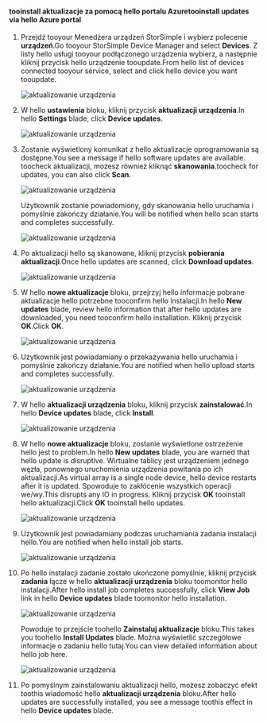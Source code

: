 <!--author=alkohli last changed: 01/18/17 -->

#### <a name="tooinstall-updates-via-hello-azure-portal"></a><span data-ttu-id="dac84-101">tooinstall aktualizacje za pomocą hello portalu Azure</span><span class="sxs-lookup"><span data-stu-id="dac84-101">tooinstall updates via hello Azure portal</span></span>

1. <span data-ttu-id="dac84-102">Przejdź tooyour Menedżera urządzeń StorSimple i wybierz polecenie **urządzeń**.</span><span class="sxs-lookup"><span data-stu-id="dac84-102">Go tooyour StorSimple Device Manager and select **Devices**.</span></span> <span data-ttu-id="dac84-103">Z listy hello usługi tooyour podłączonego urządzenia wybierz, a następnie kliknij przycisk hello urządzenie tooupdate.</span><span class="sxs-lookup"><span data-stu-id="dac84-103">From hello list of devices connected tooyour service, select and click hello device you want tooupdate.</span></span> 

    ![aktualizowanie urządzenia](../includes/media/storsimple-virtual-array-install-update-via-portal-04/azupdate1m.png) 

2. <span data-ttu-id="dac84-105">W hello **ustawienia** bloku, kliknij przycisk **aktualizacji urządzenia**.</span><span class="sxs-lookup"><span data-stu-id="dac84-105">In hello **Settings** blade, click **Device updates**.</span></span> 

    ![aktualizowanie urządzenia](../includes/media/storsimple-virtual-array-install-update-via-portal-04/azupdate2m.png)  

3. <span data-ttu-id="dac84-107">Zostanie wyświetlony komunikat z hello aktualizacje oprogramowania są dostępne.</span><span class="sxs-lookup"><span data-stu-id="dac84-107">You see a message if hello software updates are available.</span></span> <span data-ttu-id="dac84-108">toocheck aktualizacji, możesz również kliknąć **skanowania**.</span><span class="sxs-lookup"><span data-stu-id="dac84-108">toocheck for updates, you can also click **Scan**.</span></span>

    ![aktualizowanie urządzenia](../includes/media/storsimple-virtual-array-install-update-via-portal-04/azupdate3m1.png)

    <span data-ttu-id="dac84-110">Użytkownik zostanie powiadomiony, gdy skanowania hello uruchamia i pomyślnie zakończy działanie.</span><span class="sxs-lookup"><span data-stu-id="dac84-110">You will be notified when hello scan starts and completes successfully.</span></span>

    ![aktualizowanie urządzenia](../includes/media/storsimple-virtual-array-install-update-via-portal-04/azupdate5m.png)

4. <span data-ttu-id="dac84-112">Po aktualizacji hello są skanowane, kliknij przycisk **pobierania aktualizacji**.</span><span class="sxs-lookup"><span data-stu-id="dac84-112">Once hello updates are scanned, click **Download updates**.</span></span> 

    ![aktualizowanie urządzenia](../includes/media/storsimple-virtual-array-install-update-via-portal-04/azupdate6m.png)

5. <span data-ttu-id="dac84-114">W hello **nowe aktualizacje** bloku, przejrzyj hello informacje pobrane aktualizacje hello potrzebne tooconfirm hello instalacji.</span><span class="sxs-lookup"><span data-stu-id="dac84-114">In hello **New updates** blade, review hello information that after hello updates are downloaded, you need tooconfirm hello installation.</span></span> <span data-ttu-id="dac84-115">Kliknij przycisk **OK**.</span><span class="sxs-lookup"><span data-stu-id="dac84-115">Click **OK**.</span></span>

    ![aktualizowanie urządzenia](../includes/media/storsimple-virtual-array-install-update-via-portal-04/azupdate7m.png)

6. <span data-ttu-id="dac84-117">Użytkownik jest powiadamiany o przekazywania hello uruchamia i pomyślnie zakończy działanie.</span><span class="sxs-lookup"><span data-stu-id="dac84-117">You are notified when hello upload starts and completes successfully.</span></span>

     ![aktualizowanie urządzenia](../includes/media/storsimple-virtual-array-install-update-via-portal-04/azupdate8m.png)

5. <span data-ttu-id="dac84-119">W hello **aktualizacji urządzenia** bloku, kliknij przycisk **zainstalować**.</span><span class="sxs-lookup"><span data-stu-id="dac84-119">In hello **Device updates** blade, click **Install**.</span></span>

     ![aktualizowanie urządzenia](../includes/media/storsimple-virtual-array-install-update-via-portal-04/azupdate11m1.png)   

6. <span data-ttu-id="dac84-121">W hello **nowe aktualizacje** bloku, zostanie wyświetlone ostrzeżenie hello jest to problem.</span><span class="sxs-lookup"><span data-stu-id="dac84-121">In hello **New updates** blade, you are warned that hello update is disruptive.</span></span> <span data-ttu-id="dac84-122">Wirtualne tablicy jest urządzeniem jednego węzła, ponownego uruchomienia urządzenia powitania po ich aktualizacji.</span><span class="sxs-lookup"><span data-stu-id="dac84-122">As virtual array is a single node device, hello device restarts after it is updated.</span></span> <span data-ttu-id="dac84-123">Spowoduje to zakłócenie wszystkich operacji we/wy.</span><span class="sxs-lookup"><span data-stu-id="dac84-123">This disrupts any IO in progress.</span></span> <span data-ttu-id="dac84-124">Kliknij przycisk **OK** tooinstall hello aktualizacji.</span><span class="sxs-lookup"><span data-stu-id="dac84-124">Click **OK** tooinstall hello updates.</span></span> 

    ![aktualizowanie urządzenia](../includes/media/storsimple-virtual-array-install-update-via-portal-04/azupdate12m.png) 

7. <span data-ttu-id="dac84-126">Użytkownik jest powiadamiany podczas uruchamiania zadania instalacji hello.</span><span class="sxs-lookup"><span data-stu-id="dac84-126">You are notified when hello install job starts.</span></span> 

    ![aktualizowanie urządzenia](../includes/media/storsimple-virtual-array-install-update-via-portal-04/azupdate13m.png)

8.  <span data-ttu-id="dac84-128">Po hello instalacji zadanie zostało ukończone pomyślnie, kliknij przycisk **zadania** łącze w hello **aktualizacji urządzenia** bloku toomonitor hello instalacji.</span><span class="sxs-lookup"><span data-stu-id="dac84-128">After hello install job completes successfully, click **View Job** link in hello **Device updates** blade toomonitor hello installation.</span></span> 

    ![aktualizowanie urządzenia](../includes/media/storsimple-virtual-array-install-update-via-portal-04/azupdate15m1.png)

    <span data-ttu-id="dac84-130">Powoduje to przejście toohello **Zainstaluj aktualizacje** bloku.</span><span class="sxs-lookup"><span data-stu-id="dac84-130">This takes you toohello **Install Updates** blade.</span></span> <span data-ttu-id="dac84-131">Można wyświetlić szczegółowe informacje o zadaniu hello tutaj.</span><span class="sxs-lookup"><span data-stu-id="dac84-131">You can view detailed information about hello job here.</span></span>

    ![aktualizowanie urządzenia](../includes/media/storsimple-virtual-array-install-update-via-portal-04/azupdate16m1.png)

9. <span data-ttu-id="dac84-133">Po pomyślnym zainstalowaniu aktualizacji hello, możesz zobaczyć efekt toothis wiadomość hello **aktualizacji urządzenia** bloku.</span><span class="sxs-lookup"><span data-stu-id="dac84-133">After hello updates are successfully installed, you see a message toothis effect in hello **Device updates** blade.</span></span> 
